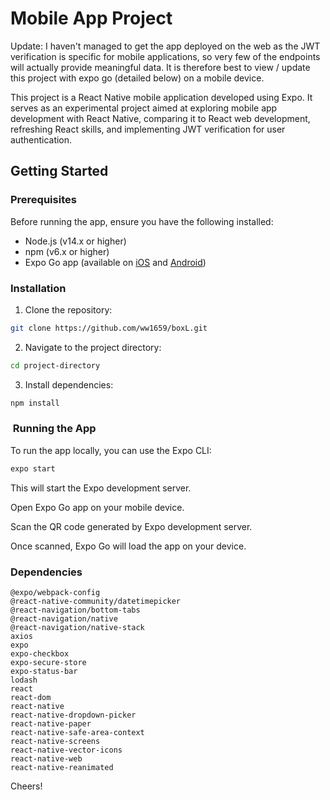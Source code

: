 # Mobile App Project

Update: I haven't managed to get the app deployed on the web as the JWT verification is specific for mobile applications, so very few of the endpoints will actually provide meaningful data. It is therefore best to view / update this project with expo go (detailed below) on a mobile device. 

This project is a React Native mobile application developed using Expo. It serves as an experimental project aimed at exploring mobile app development with React Native, comparing it to React web development, refreshing React skills, and implementing JWT verification for user authentication.

## Getting Started

### Prerequisites

Before running the app, ensure you have the following installed:

- Node.js (v14.x or higher)
- npm (v6.x or higher)
- Expo Go app (available on [iOS](https://apps.apple.com/us/app/expo-go/id982107779) and [Android](https://play.google.com/store/apps/details?id=host.exp.exponent&hl=en&gl=US))

### Installation

1. Clone the repository:

```bash
git clone https://github.com/ww1659/boxL.git
```
2. Navigate to the project directory:

```bash
cd project-directory
```

3. Install dependencies:
   
```bash
npm install
```

###  Running the App

To run the app locally, you can use the Expo CLI:

```bash
expo start
```

This will start the Expo development server.

Open Expo Go app on your mobile device.

Scan the QR code generated by Expo development server.

Once scanned, Expo Go will load the app on your device.

### Dependencies

    @expo/webpack-config
    @react-native-community/datetimepicker
    @react-navigation/bottom-tabs
    @react-navigation/native
    @react-navigation/native-stack
    axios
    expo
    expo-checkbox
    expo-secure-store
    expo-status-bar
    lodash
    react
    react-dom
    react-native
    react-native-dropdown-picker
    react-native-paper
    react-native-safe-area-context
    react-native-screens
    react-native-vector-icons
    react-native-web
    react-native-reanimated

Cheers!
